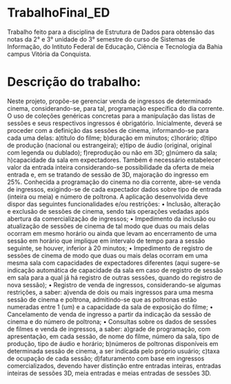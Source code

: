 # TrabalhoFinal_ED
Trabalho feito para a disciplina de Estrutura de Dados para obtensão das notas da 2° e 3° unidade do 3° semestre do curso de Sistemas de Informação, do Intituto Federal de Educação, Ciência e Tecnologia da Bahia campus Vitória da Conquista.

# Descrição do trabalho:
Neste projeto, propõe-se gerenciar venda de ingressos de determinado cinema, considerando-se, para tal, programação específica do
dia corrente. O uso de coleções genéricas concretas para a manipulação das listas de sessões e seus respectivos ingressos é
obrigatório. Inicialmente, deverá se proceder com a definição das sessões de cinema, informando-se para cada uma delas: 
a)título do filme;
b)duração em minutos;
c)horário;
d)tipo de produção (nacional ou estrangeira);
e)tipo de áudio (original, original com legenda ou dublado);
f)reprodução ou não em 3D;
g)número da sala;
h)capacidade da sala em expectadores.
Também é necessário estabelecer valor da entrada inteira considerando-se possibilidade da oferta de meia entrada e, em se tratando de sessão de 3D, majoração do ingresso em 25%. Conhecida a programação do cinema no dia corrente, abre-se venda de ingressos, exigindo-se de cada expectador dados sobre tipo de entrada (inteira ou meia) e número de poltrona. A aplicação desenvolvida deve dispor das seguintes funcionalidades e/ou restrições:
• Inclusão, alteração e exclusão de sessões de cinema, sendo tais operações vedadas após abertura da comercialização de
ingressos;
• Impedimento da inclusão ou atualização de sessões de cinema de tal modo que duas ou mais delas ocorram em mesmo horário
ou ainda que levam ao encerramento de uma sessão em horário que implique em intervalo de tempo para a sessão seguinte, se
houver, inferior à 20 minutos;
• Impedimento de registro de sessões de cinema de modo que duas ou mais delas ocorram em uma mesma sala com capacidades
de expectadores diferentes (aqui sugere-se indicação automática de capacidade da sala em caso de registro de sessão em sala
para a qual já há registro de outras sessões, quando do registro de nova sessão);
• Registro de venda de ingressos, considerando-se algumas restrições, a saber: 
a)venda de dois ou mais ingressos para uma mesma sessão de cinema e poltrona, admitindo-se que as poltronas estão numeradas entre 1 (um) e a capacidade da sala de exposição do filme;
• Cancelamento de venda de ingresso a partir da indicação da sessão de cinema e do número de poltrona;
• Consultas sobre os dados de sessões de filmes e venda de ingressos, a saber: 
a)grade de programação, com apresentação, em cada sessão, de nome do filme, número da sala, tipo de produção, tipo de áudio e horário;
b)números de poltronas disponíveis em determinada sessão de cinema, a ser indicada pelo próprio usuário;
c)taxa de ocupação de cada sessão;
d)faturamento com base em ingressos comercializados, devendo haver distinção entre entradas inteiras, entradas inteiras de sessões 3D, meia entradas e meias entradas de sessões 3D.